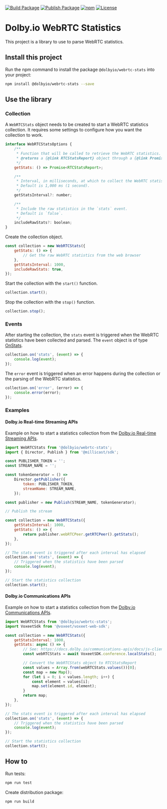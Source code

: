 [![Build Package](https://github.com/DolbyIO/web-webrtc-stats/actions/workflows/build-package.yml/badge.svg)](https://github.com/DolbyIO/web-webrtc-stats/actions/workflows/build-package.yml)
[![Publish Package](https://github.com/DolbyIO/web-webrtc-stats/actions/workflows/publish-package.yml/badge.svg)](https://github.com/DolbyIO/web-webrtc-stats/actions/workflows/publish-package.yml)
[![npm](https://img.shields.io/npm/v/@dolbyio/webrtc-stats)](https://www.npmjs.com/package/@dolbyio/webrtc-stats)
[![License](https://img.shields.io/github/license/DolbyIO/web-webrtc-stats)](LICENSE)

# Dolby.io WebRTC Statistics

This project is a library to use to parse WebRTC statistics.

## Install this project

Run the npm command to install the package `@dolbyio/webrtc-stats` into your project:

```bash
npm install @dolbyio/webrtc-stats --save
```

## Use the library

### Collection

A `WebRTCStats` object needs to be created to start a WebRTC statistics collection. It requires some settings to configure how you want the collection to work.

```js
interface WebRTCStatsOptions {
    /**
     * Function that will be called to retrieve the WebRTC statistics.
     * @returns a {@link RTCStatsReport} object through a {@link Promise}.
     */
    getStats: () => Promise<RTCStatsReport>;

    /**
     * Interval, in milliseconds, at which to collect the WebRTC statistics.
     * Default is 1,000 ms (1 second).
     */
    getStatsInterval?: number;

    /**
     * Include the raw statistics in the `stats` event.
     * Default is `false`.
     */
    includeRawStats?: boolean;
}
```

Create the collection object.

```js
const collection = new WebRTCStats({
    getStats: () => {
        // Get the raw WebRTC statistics from the web browser
    },
    getStatsInterval: 1000,
    includeRawStats: true,
});
```

Start the collection with the `start()` function.

```js
collection.start();
```

Stop the collection with the `stop()` function.

```js
collection.stop();
```

### Events

After starting the collection, the `stats` event is triggered when the WebRTC statistics have been collected and parsed. The `event` object is of type [OnStats](src/types/WebRTCStats.ts).

```js
collection.on('stats', (event) => {
    console.log(event);
});
```

The `error` event is triggered when an error happens during the collection or the parsing of the WebRTC statistics.

```js
collection.on('error', (error) => {
    console.error(error);
});
```

### Examples

#### Dolby.io Real-time Streaming APIs

Example on how to start a statistics collection from the [Dolby.io Real-time Streaming APIs](https://docs.dolby.io/streaming-apis/docs).

```js
import WebRTCStats from '@dolbyio/webrtc-stats';
import { Director, Publish } from '@millicast/sdk';

const PUBLISHER_TOKEN = '';
const STREAM_NAME = '';

const tokenGenerator = () =>
    Director.getPublisher({
        token: PUBLISHER_TOKEN,
        streamName: STREAM_NAME,
    });

const publisher = new Publish(STREAM_NAME, tokenGenerator);

// Publish the stream

const collection = new WebRTCStats({
    getStatsInterval: 1000,
    getStats: () => {
        return publisher.webRTCPeer.getRTCPeer().getStats();
    },
});

// The stats event is triggered after each interval has elapsed
collection.on('stats', (event) => {
    // Triggered when the statistics have been parsed
    console.log(event);
});

// Start the statistics collection
collection.start();
```

#### Dolby.io Communications APIs

Example on how to start a statistics collection from the [Dolby.io Communications APIs](https://docs.dolby.io/communications-apis/docs).

```js
import WebRTCStats from '@dolbyio/webrtc-stats';
import VoxeetSdk from '@voxeet/voxeet-web-sdk';

const collection = new WebRTCStats({
    getStatsInterval: 1000,
    getStats: async () => {
        // See: https://docs.dolby.io/communications-apis/docs/js-client-sdk-conferenceservice#localstats
        const webRTCStats = await VoxeetSDK.conference.localStats();

        // Convert the WebRTCStats object to RTCStatsReport
        const values = Array.from(webRTCStats.values())[0];
        const map = new Map();
        for (let i = 0; i < values.length; i++) {
            const element = values[i];
            map.set(element.id, element);
        }
        return map;
    },
});

// The stats event is triggered after each interval has elapsed
collection.on('stats', (event) => {
    // Triggered when the statistics have been parsed
    console.log(event);
});

// Start the statistics collection
collection.start();
```

## How to

Run tests:

```bash
npm run test
```

Create distribution package:

```bash
npm run build
```
